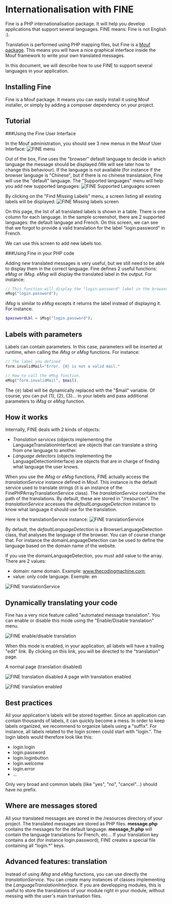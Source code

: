 Internationalisation with FINE
==============================

Fine is a PHP internationalisation package. It will help you develop applications that support several languages.
FINE means: Fine is not English :).

Translation is performed using PHP mapping files, but Fine is a [Mouf package](http://mouf-php.com).
This means you will have a nice graphical interface inside the Mouf framework to write your own translated messages.

In this document, we will describe how to use FINE to support several languages in your application.

Installing Fine
---------------

Fine is a Mouf package. It means you can easily install it using Mouf installer, or simply by adding a composer dependency on your project.

Tutorial
--------

###Using the Fine User Interface

In the Mouf administration, you should see 3 new menus in the Mouf User Interface:
![FINE menu](https://raw.github.com/thecodingmachine/utils.i18n.fine/3.0/doc/images/fineMenu.jpg)

Out of the box, Fine uses the "browser" default language to decide in which language the message should be displayed (We will see later how to change this behaviour).
If the language is not available (for instance if the browser language is "Chinese", but if there is no chinese translataion, Fine will use the "default" language.
The "Supported languages" menu will help you add new supported languages:
![FINE Supported Languages screen](https://raw.github.com/thecodingmachine/utils.i18n.fine/3.0/doc/images/supportedLanguages.jpg)

By clicking on the "Find Missing Labels" menu, a screen listing all existing labels will be displayed:
![FINE Missing labels screen](https://raw.github.com/thecodingmachine/utils.i18n.fine/3.0/doc/images/missingLabels.jpg)

On this page, the list of all translated labels is shown in a table. There is one column for each language.
In the sample screenshot, there are 2 supported languages: the default language and French. On this screen,
we can see that we forgot to provide a valid translation for the label "login.password" in French.

We can use this screen to add new labels too.

###Using Fine in your PHP code

Adding new translated messages is very useful, but we still need to be able to display them in the correct language.
Fine defines 2 useful functions: *eMsg* or *iMsg*.
*eMsg* will display the translated label in the output. For instance:

```php
// This function will display the "login.password" label in the browser's language.
eMsg("login.password");
```

*iMsg* is similar to *eMsg* excepts it returns the label instead of displaying it. For instance:
```php
$passwordLbl = iMsg("login.password");
```

Labels with parameters
----------------------

Labels can contain parameters. In this case, parameters will be inserted at runtime, when calling the *iMsg* or *eMsg* functions.
For instance:

```php
// The label you defined
form.invalidMail="Error. {0} is not a valid mail."

// How to call the eMsg function. 
eMsg("form.invalidMail", $mail).
```

The <code>{0}</code> label will be dynamically replaced with the "$mail" variable. Of course, you can put {1}, {2}, {3}... in your labels and pass additional parameters to *iMsg* or *eMsg* function.


How it works
------------

Internally, FINE deals with 2 kinds of objects:
- *Translation services* (objects implementing the LanguageTranslationInterface) are objects that can translate a string from one language to another.
- *Language detectors* (objects implementing the LanguageDetectionInterface) are objects that are in charge of finding what language the user knows.

When you use the *iMsg* or *eMsg* functions, FINE actually access the *translationService* instance defined in Mouf.
This instance is the default service used to translate strings (it is an instance of the FinePHPArrayTranslationService class).
The *translationService* contains the path of the translations. By default, these are stored in "/resources".
The *translationService* accesses the *defaultLanguageDetection* instance to know what language it should use for the translation.

Here is the translationService instance:
![FINE translationService](https://raw.github.com/thecodingmachine/utils.i18n.fine/3.0/doc/images/mouf_translationService.png)

By default, the *defaultLanguageDetection* is a BrowserLanguageDetection class, that analyses the language of the browser.
You can of course change that. For instance the domainLanguageDetection can be used to define the language based on the domain name of the website.

If you use the domainLanguageDetection, you must add value to the array. There are 2 values:
- domain: name domain. Example: www.thecodingmachine.com;
- value: only code language. Exemple: en

![FINE translationService](https://raw.github.com/thecodingmachine/utils.i18n.fine/3.0/doc/images/mouf_domainlanguagedetection.png)


Dynamically translating your code
---------------------------------

Fine has a very nice feature called "automated message translation". You can enable or disable this mode using the "Enable/Disable translation" menu.

![FINE enable/disable translation](https://raw.github.com/thecodingmachine/utils.i18n.fine/3.0/doc/images/enableDisableTranslation.jpg)

When this mode is enabled, in your application, all labels will have a trailing "edit" link. By clicking on this link, you will be directed to the "translation" page.

A normal page (translation disabled)

![FINE translation disabled](https://raw.github.com/thecodingmachine/utils.i18n.fine/3.0/doc/images/translationDisabled.jpg)
A page with translation enabled

![FINE translation enabled](https://raw.github.com/thecodingmachine/utils.i18n.fine/3.0/doc/images/translationEnabled.jpg)

Best practices
--------------

All your application's labels will be stored together. Since an application can contain thousands of labels, it can quickly become a mess.
In order to keep labels organized, we recommend to organize labels using a "suffix". For instance, all labels
related to the login screen could start with "login.".
The login labels would therefore look like this:

- login.login
- login.password
- login.loginbutton
- login.welcome
- login.error
- ...

Only very broad and common labels (like "yes", "no", "cancel"...) should have no prefix.

Where are messages stored
-------------------------

All your translated messages are stored in the /resources directory of your project.
The translated messages are stored as PHP files. <b>message.php</b> contains the messages for the default language. <b>message_fr.php</b> will contain the
language translations for French, etc...
If your translation key contains a dot (for instance login.password), FINE creates a special file containing all "login.*" keys.

Advanced features: translation
------------------------------

Instead of using *iMsg* and *eMsg* functions, you can use directly the *translationService*. You can create many instances
of classes implementing the *LanguageTranslationInterface*. If you are developping modules, this is useful to store the
translations of your module right in your module, without messing with the user's main tranlsation files.
